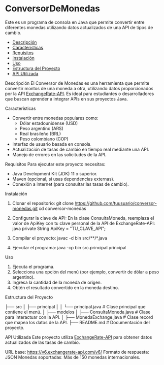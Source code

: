 # ConversorDeMonedas
Este es un programa de consola en Java que permite convertir entre diferentes monedas utilizando datos actualizados de una API de tipos de cambio.

- [Descripción](#descripción)
- [Características](#características)
- [Requisitos](#requisitos)
- [Instalación](#instalación)
- [Uso](#uso)
- [Estructura del Proyecto](#estructura-del-proyecto)
- [API Utilizada](#api-utilizada)


Descripción
El Conversor de Monedas es una herramienta que permite convertir montos de una moneda a otra, utilizando datos proporcionados por la API [ExchangeRate-API](https://www.exchangerate-api.com/). Es ideal para estudiantes o desarrolladores que buscan aprender a integrar APIs en sus proyectos Java.

Características
- Convertir entre monedas populares como:
    - Dólar estadounidense (USD)
    - Peso argentino (ARS)
    - Real brasileño (BRL)
    - Peso colombiano (COP)
- Interfaz de usuario basada en consola.
- Actualización de tasas de cambio en tiempo real mediante una API.
- Manejo de errores en las solicitudes de la API.


Requisitos
Para ejecutar este proyecto necesitas:

- Java Development Kit (JDK) 11 o superior.
- Maven (opcional, si usas dependencias externas).
- Conexión a Internet (para consultar las tasas de cambio).


Instalación
1. Clonar el repositorio:
    git clone https://github.com/tuusuario/conversor-monedas.git
    cd conversor-monedas

2. Configurar la clave de API: En la clase ConsultaMoneda, reemplaza el valor de ApiKey con tu clave personal de la API de ExchangeRate-API:
    java
    private String ApiKey = "TU_CLAVE_API";

3. Compilar el proyecto:
    javac -d bin src/**/*.java

4. Ejecutar el programa:
    java -cp bin src.principal.principal

Uso
1. Ejecuta el programa.
2. Selecciona una opción del menú (por ejemplo, convertir de dólar a peso argentino).
3. Ingresa la cantidad de la moneda de origen.
4. Obtén el resultado convertido en la moneda destino.

Estructura del Proyecto

├── src
│   ├── principal
│   │   └── principal.java        # Clase principal que contiene el menú.
│   ├── modelos
│       ├── ConsultaMoneda.java   # Clase para interactuar con la API.
│       ├── MonedaExchange.java   # Clase record que mapea los datos de la API.
├── README.md                     # Documentación del proyecto.

API Utilizada
Este proyecto utiliza [ExchangeRate-API](https://www.exchangerate-api.com/) para obtener datos actualizados de las tasas de cambio.

URL base: https://v6.exchangerate-api.com/v6/
Formato de respuesta: JSON
Monedas soportadas: Más de 150 monedas internacionales.
